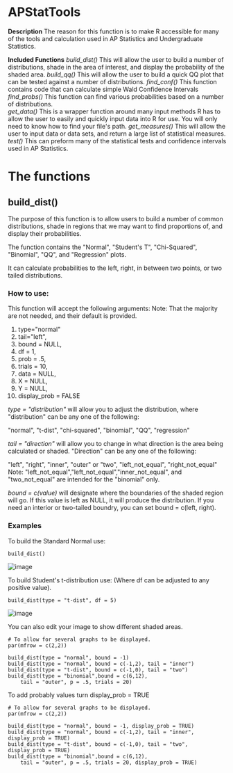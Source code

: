 # APStatTools 

**Description** The reason for this function is to make R accessible for many of the tools and calculation used in AP Statistics and Undergraduate Statistics.

**Included Functions**
*build_dist()*  This will allow the user to build a number of distributions, shade in the area of interest, and display the probability of the shaded area. 
*build_qq()* This will allow the user to build a quick QQ plot that can be tested against a number of distributions. 
*find_conf()* This function contains code that can calculate simple Wald Confidence Intervals
*find_probs()* This function can find various probabilities based on a number of distributions.  
*get_data()* This is a wrapper function around many input methods R has to allow the user to easily and quickly input data into R for use. You will only need to know how to find your file's path. 
*get_measures()* This will allow the user to input data or data sets, and return a large list of statistical measures.
*test()* This can preform many of the statistical tests and confidence intervals used in AP Statistics. 

# The functions
## build_dist()

The purpose of this function is to allow users to build a number of common distributions, shade in regions that 
we may want to find proportions of, and display their probabilities. 

The function contains the "Normal", "Student's T", "Chi-Squared", "Binomial", "QQ", and "Regression" plots. 

It can calculate probabilities to the left, right, in between two points, or two tailed distributions. 

### How to use:

This function will accept the following arguments:
      Note: That the majority are not needed, and their default is provided. 
1. type="normal"
2. tail="left",
3. bound = NULL, 
4. df = 1, 
5. prob = .5, 
6. trials = 10, 
7. data = NULL, 
8. X = NULL, 
9. Y = NULL, 
10. display_prob = FALSE

*type = "distribution"* will allow you to adjust the distribution, where "distribution" can be any one of the following:

"normal", "t-dist", "chi-squared", "binomial", "QQ", "regression"

*tail = "direction"* will allow you to change in what direction is the area being calculated or shaded. "Direction" can be any one of the following:

 "left", "right", "inner", "outer" or "two", "left_not_equal", "right_not_equal"
      Note: "left_not_equal","left_not_equal","inner_not_equal", and "two_not_equal" are intended for the "binomial" only.
      
*bound = c(value)* will designate where the boundaries of the shaded region will go. 
If this value is left as NULL, it will produce the distribution. If you need an interior or two-tailed boundry, you can set 
bound = c(left, right). 

### Examples

To build the Standard Normal use:
```{r, eval = T, echo = T}
build_dist()
```
![image](https://github.com/dusmith0/APStatTools/assets/128092158/952d129f-8761-40de-9a47-073669ce2fd9)

To build Student's t-distribution use: (Where df can be adjusted to any positive value).
```{r, eval = T, echo = T}
build_dist(type = "t-dist", df = 5)
```
![image](https://github.com/dusmith0/APStatTools/assets/128092158/ab99d2e3-6d80-4460-b692-6ccd00ae266e)

You can also edit your image to show different shaded areas.
```{r, eval = T, echo = T}
# To allow for several graphs to be displayed.
par(mfrow = c(2,2))

build_dist(type = "normal", bound = -1)
build_dist(type = "normal", bound = c(-1,2), tail = "inner")
build_dist(type = "t-dist", bound = c(-1,0), tail = "two")
build_dist(type = "binomial",bound = c(6,12),
    tail = "outer", p = .5, trials = 20)
```
To add probably values turn display_prob = TRUE
```{r, eval = T, echo = T}
# To allow for several graphs to be displayed.
par(mfrow = c(2,2))

build_dist(type = "normal", bound = -1, display_prob = TRUE)
build_dist(type = "normal", bound = c(-1,2), tail = "inner", display_prob = TRUE)
build_dist(type = "t-dist", bound = c(-1,0), tail = "two", display_prob = TRUE)
build_dist(type = "binomial",bound = c(6,12),
    tail = "outer", p = .5, trials = 20, display_prob = TRUE)
```






